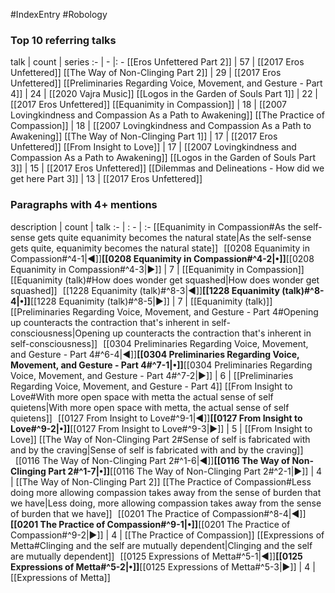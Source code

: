 #IndexEntry #Robology

### Top 10 referring talks
talk | count | series
:- | - |: -
[[Eros Unfettered Part 2]] | 57 | [[2017 Eros Unfettered]]
[[The Way of Non-Clinging Part 2]] | 29 | [[2017 Eros Unfettered]]
[[Preliminaries Regarding Voice, Movement, and Gesture - Part 4]] | 24 | [[2020 Vajra Music]]
[[Logos in the Garden of Souls Part 1]] | 22 | [[2017 Eros Unfettered]]
[[Equanimity in Compassion]] | 18 | [[2007 Lovingkindness and Compassion As a Path to Awakening]]
[[The Practice of Compassion]] | 18 | [[2007 Lovingkindness and Compassion As a Path to Awakening]]
[[The Way of Non-Clinging Part 1]] | 17 | [[2017 Eros Unfettered]]
[[From Insight to Love]] | 17 | [[2007 Lovingkindness and Compassion As a Path to Awakening]]
[[Logos in the Garden of Souls Part 3]] | 15 | [[2017 Eros Unfettered]]
[[Dilemmas and Delineations - How did we get here Part 3]] | 13 | [[2017 Eros Unfettered]]

### Paragraphs with 4+ mentions
description | count | talk
:- | : - | :-
[[Equanimity in Compassion#As the self-sense gets quite equanimity becomes the natural state\|As the self-sense gets quite, equanimity becomes the natural state]] &nbsp;&nbsp;[[0208 Equanimity in Compassion#^4-1\|◀]]**[[0208 Equanimity in Compassion#^4-2\|•]]**[[0208 Equanimity in Compassion#^4-3\|▶]] | 7 | [[Equanimity in Compassion]]
[[Equanimity (talk)#How does wonder get squashed\|How does wonder get squashed]] &nbsp;&nbsp;[[1228 Equanimity (talk)#^8-3\|◀]]**[[1228 Equanimity (talk)#^8-4\|•]]**[[1228 Equanimity (talk)#^8-5\|▶]] | 7 | [[Equanimity (talk)]]
[[Preliminaries Regarding Voice, Movement, and Gesture - Part 4#Opening up counteracts the contraction that's inherent in self-consciousness\|Opening up counteracts the contraction that's inherent in self-consciousness]] &nbsp;&nbsp;[[0304 Preliminaries Regarding Voice, Movement, and Gesture - Part 4#^6-4\|◀]]**[[0304 Preliminaries Regarding Voice, Movement, and Gesture - Part 4#^7-1\|•]]**[[0304 Preliminaries Regarding Voice, Movement, and Gesture - Part 4#^7-2\|▶]] | 6 | [[Preliminaries Regarding Voice, Movement, and Gesture - Part 4]]
[[From Insight to Love#With more open space with metta the actual sense of self quietens\|With more open space with metta, the actual sense of self quietens]] &nbsp;&nbsp;[[0127 From Insight to Love#^9-1\|◀]]**[[0127 From Insight to Love#^9-2\|•]]**[[0127 From Insight to Love#^9-3\|▶]] | 5 | [[From Insight to Love]]
[[The Way of Non-Clinging Part 2#Sense of self is fabricated with and by the craving\|Sense of self is fabricated with and by the craving]] &nbsp;&nbsp;[[0116 The Way of Non-Clinging Part 2#^1-6\|◀]]**[[0116 The Way of Non-Clinging Part 2#^1-7\|•]]**[[0116 The Way of Non-Clinging Part 2#^2-1\|▶]] | 4 | [[The Way of Non-Clinging Part 2]]
[[The Practice of Compassion#Less doing more allowing compassion takes away from the sense of burden that we have\|Less doing, more allowing compassion takes away from the sense of burden that we have]] &nbsp;&nbsp;[[0201 The Practice of Compassion#^8-4\|◀]]**[[0201 The Practice of Compassion#^9-1\|•]]**[[0201 The Practice of Compassion#^9-2\|▶]] | 4 | [[The Practice of Compassion]]
[[Expressions of Metta#Clinging and the self are mutually dependent\|Clinging and the self are mutually dependent]] &nbsp;&nbsp;[[0125 Expressions of Metta#^5-1\|◀]]**[[0125 Expressions of Metta#^5-2\|•]]**[[0125 Expressions of Metta#^5-3\|▶]] | 4 | [[Expressions of Metta]]


